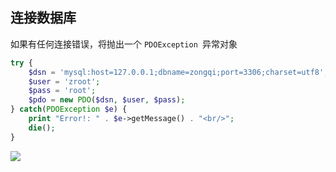 ## 连接数据库

如果有任何连接错误，将抛出一个 `PDOException `异常对象

```php
try {
    $dsn = 'mysql:host=127.0.0.1;dbname=zongqi;port=3306;charset=utf8';
    $user = 'zroot';
    $pass = 'root';
    $pdo = new PDO($dsn, $user, $pass);
} catch(PDOException $e) {
    print "Error!: " . $e->getMessage() . "<br/>";
    die();
}
```

![](https://ws1.sinaimg.cn/large/006tKfTcly1g0tu7ksealj31fk0k4qe2.jpg)



